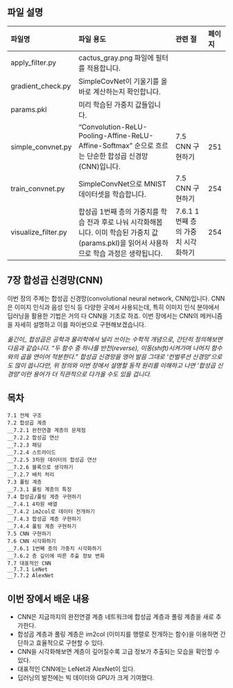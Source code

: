 ## 파일 설명
| 파일명 | 파일 용도 | 관련 절 | 페이지 |
|:--   |:--      |:--    |:--      |
| apply_filter.py | cactus_gray.png 파일에 필터를 적용합니다. |  |  |
| gradient_check.py | SimpleCovNet이 기울기를 올바로 계산하는지 확인합니다. |  |  |
| params.pkl | 미리 학습된 가중치 값들입니다. |  |  |
| simple_convnet.py | “Convolution-ReLU-Pooling-Affine-ReLU-Affine-Softmax” 순으로 흐르는 단순한 합성곱 신경망(CNN)입니다. | 7.5 CNN 구현하기 | 251 |
| train_convnet.py | SimpleConvNet으로 MNIST 데이터셋을 학습합니다. | 7.5 CNN 구현하기 | 254 |
| visualize_filter.py | 합성곱 1번째 층의 가중치를 학습 전과 후로 나눠 시각화해봅니다. 이미 학습된 가중치 값(params.pkl)을 읽어서 사용하므로 학습 과정은 생략됩니다. | 7.6.1 1번째 층의 가중치 시각화하기 | 254 |

## 7장 합성곱 신경망(CNN)
이번 장의 주제는 합성곱 신경망(convolutional neural network, CNN)입니다. CNN은 이미지 인식과 음성 인식 등 다양한 곳에서 사용되는데, 특히 이미지 인식 분야에서 딥러닝을 활용한 기법은 거의 다 CNN을 기초로 하죠. 이번 장에서는 CNN의 메커니즘을 자세히 설명하고 이를 파이썬으로 구현해보겠습니다.

*옮긴이_ 합성곱은 공학과 물리학에서 널리 쓰이는 수학적 개념으로, 간단히 정의해보면 다음과 같습니다.
“두 함수 중 하나를 반전(reverse), 이동(shift)시켜가며 나머지 함수와의 곱을 연이어 적분한다.”
합성곱 신경망을 영어 발음 그대로 ‘컨벌루션 신경망’으로도 많이 씁니다만, 위 정의와 이번 장에서 설명할 동작 원리를 이해하고 나면 ‘합성곱 신경망’이란 용어가 더 직관적으로 다가올 수도 있을 겁니다.*

## 목차
```
7.1 전체 구조 
7.2 합성곱 계층 
__7.2.1 완전연결 계층의 문제점 
__7.2.2 합성곱 연산 
__7.2.3 패딩 
__7.2.4 스트라이드 
__7.2.5 3차원 데이터의 합성곱 연산 
__7.2.6 블록으로 생각하기 
__7.2.7 배치 처리 
7.3 풀링 계층 
__7.3.1 풀링 계층의 특징 
7.4 합성곱/풀링 계층 구현하기 
__7.4.1 4차원 배열 
__7.4.2 im2col로 데이터 전개하기 
__7.4.3 합성곱 계층 구현하기 
__7.4.4 풀링 계층 구현하기 
7.5 CNN 구현하기 
7.6 CNN 시각화하기 
__7.6.1 1번째 층의 가중치 시각화하기 
__7.6.2 층 깊이에 따른 추출 정보 변화 
7.7 대표적인 CNN 
__7.7.1 LeNet 
__7.7.2 AlexNet 
```

## 이번 장에서 배운 내용
* CNN은 지금까지의 완전연결 계층 네트워크에 합성곱 계층과 풀링 계층을 새로 추가한다.
* 합성곱 계층과 풀링 계층은 im2col (이미지를 행렬로 전개하는 함수)을 이용하면 간단하고 효율적으로 구현할 수 있다.
* CNN을 시각화해보면 계층이 깊어질수록 고급 정보가 추출되는 모습을 확인할 수 있다.
* 대표적인 CNN에는 LeNet과 AlexNet이 있다.
* 딥러닝의 발전에는 빅 데이터와 GPU가 크게 기여했다.
